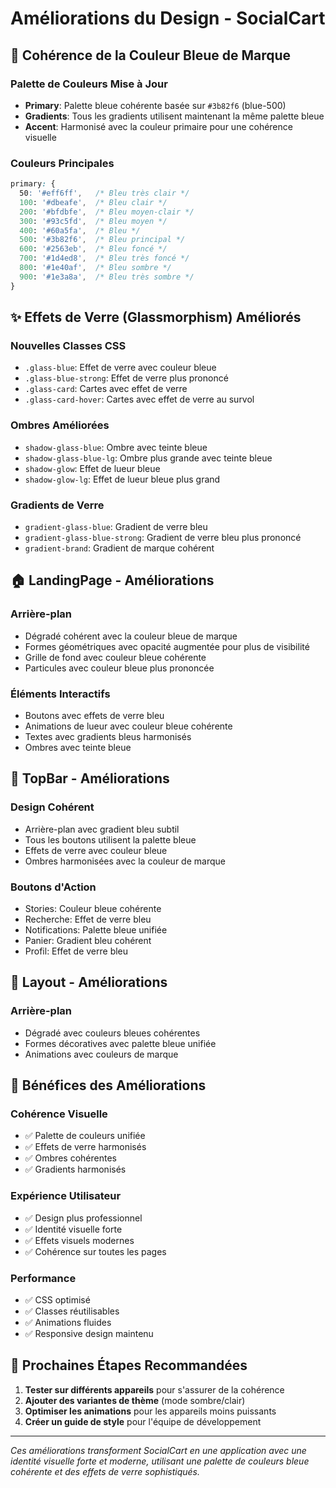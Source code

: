 # Améliorations du Design - SocialCart

## 🎨 Cohérence de la Couleur Bleue de Marque

### Palette de Couleurs Mise à Jour
- **Primary**: Palette bleue cohérente basée sur `#3b82f6` (blue-500)
- **Gradients**: Tous les gradients utilisent maintenant la même palette bleue
- **Accent**: Harmonisé avec la couleur primaire pour une cohérence visuelle

### Couleurs Principales
```css
primary: {
  50: '#eff6ff',   /* Bleu très clair */
  100: '#dbeafe',  /* Bleu clair */
  200: '#bfdbfe',  /* Bleu moyen-clair */
  300: '#93c5fd',  /* Bleu moyen */
  400: '#60a5fa',  /* Bleu */
  500: '#3b82f6',  /* Bleu principal */
  600: '#2563eb',  /* Bleu foncé */
  700: '#1d4ed8',  /* Bleu très foncé */
  800: '#1e40af',  /* Bleu sombre */
  900: '#1e3a8a',  /* Bleu très sombre */
}
```

## ✨ Effets de Verre (Glassmorphism) Améliorés

### Nouvelles Classes CSS
- `.glass-blue`: Effet de verre avec couleur bleue
- `.glass-blue-strong`: Effet de verre plus prononcé
- `.glass-card`: Cartes avec effet de verre
- `.glass-card-hover`: Cartes avec effet de verre au survol

### Ombres Améliorées
- `shadow-glass-blue`: Ombre avec teinte bleue
- `shadow-glass-blue-lg`: Ombre plus grande avec teinte bleue
- `shadow-glow`: Effet de lueur bleue
- `shadow-glow-lg`: Effet de lueur bleue plus grand

### Gradients de Verre
- `gradient-glass-blue`: Gradient de verre bleu
- `gradient-glass-blue-strong`: Gradient de verre bleu plus prononcé
- `gradient-brand`: Gradient de marque cohérent

## 🏠 LandingPage - Améliorations

### Arrière-plan
- Dégradé cohérent avec la couleur bleue de marque
- Formes géométriques avec opacité augmentée pour plus de visibilité
- Grille de fond avec couleur bleue cohérente
- Particules avec couleur bleue plus prononcée

### Éléments Interactifs
- Boutons avec effets de verre bleu
- Animations de lueur avec couleur bleue cohérente
- Textes avec gradients bleus harmonisés
- Ombres avec teinte bleue

## 🧭 TopBar - Améliorations

### Design Cohérent
- Arrière-plan avec gradient bleu subtil
- Tous les boutons utilisent la palette bleue
- Effets de verre avec couleur bleue
- Ombres harmonisées avec la couleur de marque

### Boutons d'Action
- Stories: Couleur bleue cohérente
- Recherche: Effet de verre bleu
- Notifications: Palette bleue unifiée
- Panier: Gradient bleu cohérent
- Profil: Effet de verre bleu

## 📱 Layout - Améliorations

### Arrière-plan
- Dégradé avec couleurs bleues cohérentes
- Formes décoratives avec palette bleue unifiée
- Animations avec couleurs de marque

## 🎯 Bénéfices des Améliorations

### Cohérence Visuelle
- ✅ Palette de couleurs unifiée
- ✅ Effets de verre harmonisés
- ✅ Ombres cohérentes
- ✅ Gradients harmonisés

### Expérience Utilisateur
- ✅ Design plus professionnel
- ✅ Identité visuelle forte
- ✅ Effets visuels modernes
- ✅ Cohérence sur toutes les pages

### Performance
- ✅ CSS optimisé
- ✅ Classes réutilisables
- ✅ Animations fluides
- ✅ Responsive design maintenu

## 🚀 Prochaines Étapes Recommandées

1. **Tester sur différents appareils** pour s'assurer de la cohérence
2. **Ajouter des variantes de thème** (mode sombre/clair)
3. **Optimiser les animations** pour les appareils moins puissants
4. **Créer un guide de style** pour l'équipe de développement

---

*Ces améliorations transforment SocialCart en une application avec une identité visuelle forte et moderne, utilisant une palette de couleurs bleue cohérente et des effets de verre sophistiqués.*
